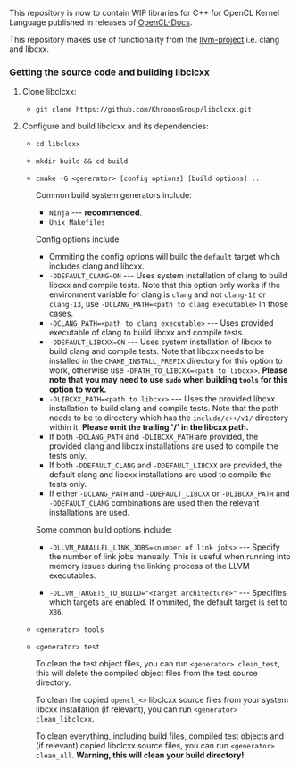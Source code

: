 <!--
Copyright (c) 2021 The Khronos Group Inc.
SPDX-License-Identifier: Apache-2.0
-->
 
This repository is now to contain WIP libraries for C++ for OpenCL Kernel Language published in releases of [OpenCL-Docs](https://github.com/KhronosGroup/OpenCL-Docs/releases/tag/cxxforopencl-v1.0-r2).

This repository makes use of functionality from the [llvm-project](https://github.com/llvm/llvm-project) i.e. clang and libcxx.

### Getting the source code and building libclcxx

1. Clone libclcxx:

	* ``git clone https://github.com/KhronosGroup/libclcxx.git``

2. Configure and build libclcxx and its dependencies:

	* ``cd libclcxx``

	* ``mkdir build && cd build``

	* ``cmake -G <generator> [config options] [build options] ..``

		Common build system generators include:

		* ``Ninja`` --- **recommended**.
		* ``Unix Makefiles``

		Config options include:

		* Ommiting the config options will build the ``default`` target which includes clang and libcxx.
		* ``-DDEFAULT_CLANG=ON`` --- Uses system installation of clang to build libcxx and compile tests. Note that this option only works if the environment variable for clang is ``clang`` and not ``clang-12`` or ``clang-13``, use ``-DCLANG_PATH=<path to clang executable>`` in those cases.
		* ``-DCLANG_PATH=<path to clang executable>`` --- Uses provided executable of clang to build libcxx and compile tests.
		* ``-DDEFAULT_LIBCXX=ON`` --- Uses system installation of libcxx to build clang and compile tests. Note that libcxx needs to be installed in the ``CMAKE_INSTALL_PREFIX`` directory for this option to work, otherwise use ``-DPATH_TO_LIBCXX=<path to libcxx>``. **Please note that you may need to use ``sudo`` when building ``tools`` for this option to work.**
		* ``-DLIBCXX_PATH=<path to libcxx>`` --- Uses the provided libcxx installation to build clang and compile tests. Note that the path needs to be to directory which has the ``include/c++/v1/`` directory within it. **Please omit the trailing '/' in the libcxx path.**
		* If both ``-DCLANG_PATH`` and ``-DLIBCXX_PATH`` are provided, the provided clang and libcxx installations are used to compile the tests only.
		* If both ``-DDEFAULT_CLANG`` and ``-DDEFAULT_LIBCXX`` are provided, the default clang and libcxx installations are used to compile the tests only.
		* If either ``-DCLANG_PATH`` and ``-DDEFAULT_LIBCXX`` or ``-DLIBCXX_PATH`` and ``-DDEFAULT_CLANG`` combinations are used then the relevant installations are used.

		Some common build options include:

		* ``-DLLVM_PARALLEL_LINK_JOBS=<number of link jobs>`` --- Specify the number of link jobs manually. This is useful when running into memory issues during the linking process of the LLVM executables.

		* ``-DLLVM_TARGETS_TO_BUILD="<target architecture>"`` --- Specifies which targets are enabled. If ommited, the default target is set to ``X86``.

	* ``<generator> tools``

	* ``<generator> test``

		To clean the test object files, you can run ``<generator> clean_test``, this will delete the compiled object files from the test source directory.

		To clean the copied ``opencl_<>`` libclcxx source files from your system libcxx installation (if relevant), you can run ``<generator> clean_libclcxx``.

		To clean everything, including build files, compiled test objects and (if relevant) copied libclcxx source files, you can run ``<generator> clean_all``. **Warning, this will clean your build directory!**
